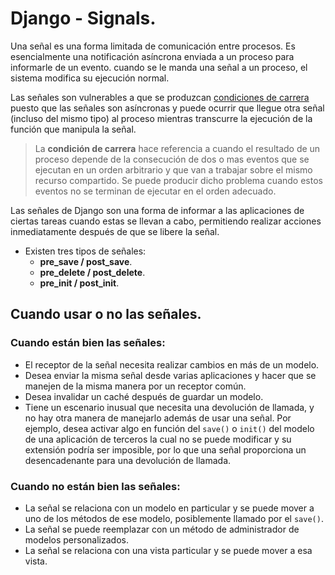 # Django - Signals.

Una señal es una forma limitada de comunicación entre procesos. Es esencialmente una notificación asíncrona enviada a un proceso para informarle de un evento. cuando se le manda una señal a un proceso, el sistema modifica su ejecución normal. 

Las señales son vulnerables a que se produzcan [condiciones de carrera](https://es.wikipedia.org/wiki/Condici%C3%B3n_de_carrera) puesto que las señales son asíncronas y puede ocurrir que llegue otra señal (incluso del mismo tipo) al proceso mientras transcurre la ejecución de la función que manipula la señal.

> La __condición de carrera__ hace referencia a cuando el resultado de un proceso depende de la consecución de dos o mas eventos que se ejecutan en un orden arbitrario y que van a trabajar sobre el mismo recurso compartido. Se puede producir dicho problema cuando estos eventos no se terminan de ejecutar en el orden adecuado.

Las señales de Django son una forma de informar a las aplicaciones de ciertas tareas cuando estas se llevan a cabo, permitiendo realizar acciones inmediatamente después de que se libere la señal.

- Existen tres tipos de señales:
  - __pre_save / post_save__.
  - __pre_delete / post_delete__.
  - __pre_init / post_init__.



## Cuando usar o no las señales.

### Cuando están bien las señales:

- El receptor de la señal necesita realizar cambios en más de un modelo.
- Desea enviar la misma señal desde varias aplicaciones y hacer que se manejen de la misma manera por un receptor común.
- Desea invalidar un caché después de guardar un modelo.
- Tiene un escenario inusual que necesita una devolución de llamada, y no hay otra manera de manejarlo además de usar una señal. Por ejemplo, desea activar algo en función del `save()` o `init()` del modelo de una aplicación de terceros la cual no se puede modificar y su extensión podría ser imposible, por lo que una señal proporciona un desencadenante para una devolución de llamada.

### Cuando no están bien las señales:

- La señal se relaciona con un modelo en particular y se puede mover a uno de los métodos de ese modelo, posiblemente llamado por el `save()`.
- La señal se puede reemplazar con un método de administrador de modelos personalizados.
- La señal se relaciona con una vista particular y se puede mover a esa vista.




